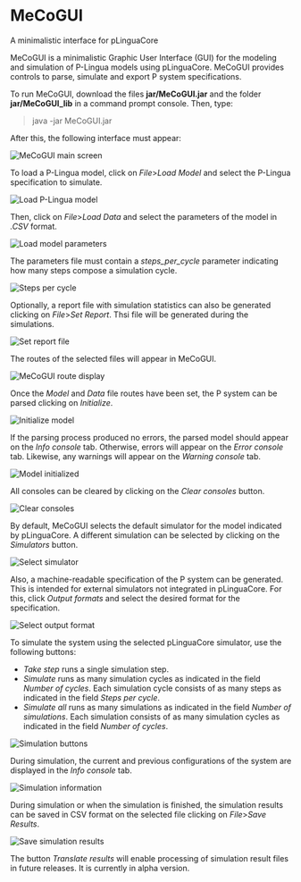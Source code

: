 # MeCoGUI
A minimalistic interface for pLinguaCore

MeCoGUI is a minimalistic Graphic User Interface (GUI) for the modeling and simulation of P-Lingua models using pLinguaCore. MeCoGUI provides controls to parse, simulate and export P system specifications.

To run MeCoGUI, download the files __jar/MeCoGUI.jar__ and the folder __jar/MeCoGUI_lib__ in a command prompt console. Then, type:

> java -jar MeCoGUI.jar

After this, the following interface must appear:

![MeCoGUI main screen](https://github.com/manugarciaquismondo/MeCoGUI/blob/master/images/mecogui_main.png)

To load a P-Lingua model, click on _File_>_Load Model_ and select the P-Lingua specification to simulate.

![Load P-Lingua model](https://github.com/manugarciaquismondo/MeCoGUI/blob/master/images/mecogui_load_model.png)

Then, click on _File_>_Load Data_ and select the parameters of the model in _.CSV_ format. 

![Load model parameters](https://github.com/manugarciaquismondo/MeCoGUI/blob/master/images/mecogui_load_data.png)

The parameters file must contain a _steps_per_cycle_ parameter indicating how many steps compose a simulation cycle.

![Steps per cycle](https://github.com/manugarciaquismondo/MeCoGUI/blob/master/images/steps_per_cycle.png)

Optionally, a report file with simulation statistics can also be generated clicking on _File_>_Set Report_. Thsi file will be generated during the simulations.

![Set report file](https://github.com/manugarciaquismondo/MeCoGUI/blob/master/images/mecogui_set_report.png)

The routes of the selected files will appear in MeCoGUI.

![MeCoGUI route display](https://github.com/manugarciaquismondo/MeCoGUI/blob/master/images/mecogui_routes_set.png)

Once the _Model_ and _Data_ file routes have been set, the P system can be parsed clicking on _Initialize_.

![Initialize model](https://github.com/manugarciaquismondo/MeCoGUI/blob/master/images/mecogui_initialize.png)

If the parsing process produced no errors, the parsed model should appear on the _Info console_ tab. Otherwise, errors will appear on the _Error console_ tab. Likewise, any warnings will appear on the _Warning console_ tab.

![Model initialized](https://github.com/manugarciaquismondo/MeCoGUI/blob/master/images/mecogui_model_initialized.png)

All consoles can be cleared by clicking on the _Clear consoles_ button.

![Clear consoles](https://github.com/manugarciaquismondo/MeCoGUI/blob/master/images/mecogui_clear_consoles.png)

By default, MeCoGUI selects the default simulator for the model indicated by pLinguaCore. A different simulation can be selected by clicking on the _Simulators_ button.

![Select simulator](https://github.com/manugarciaquismondo/MeCoGUI/blob/master/images/mecogui_set_simulator.png)

Also, a machine-readable specification of the P system can be generated. This is intended for external simulators not integrated in pLinguaCore. For this, click _Output formats_ and select the desired format for the specification.

![Select output format](https://github.com/manugarciaquismondo/MeCoGUI/blob/master/images/mecogui_output_formats.png)

To simulate the system using the selected pLinguaCore simulator, use the following buttons:

* _Take step_ runs a single simulation step.
* _Simulate_ runs as many simulation cycles as indicated in the field _Number of cycles_. Each simulation cycle consists of as many steps as indicated in the field _Steps per cycle_.
* _Simulate all_ runs as many simulations as indicated in the field _Number of simulations_. Each simulation consists of as many simulation cycles as indicated in the field _Number of cycles_.

![Simulation buttons](https://github.com/manugarciaquismondo/MeCoGUI/blob/master/images/mecogui_simulation_buttons.png)

During simulation, the current and previous configurations of the system are displayed in the _Info console_ tab.

![Simulation information](https://github.com/manugarciaquismondo/MeCoGUI/blob/master/images/mecogui_simulation_information.png)

During simulation or when the simulation is finished, the simulation results can be saved in CSV format on the selected file clicking on _File_>_Save Results_.

![Save simulation results](https://github.com/manugarciaquismondo/MeCoGUI/blob/master/images/mecogui_save_results.png)

The button _Translate results_ will enable processing of simulation result files in future releases. It is currently in alpha version.

